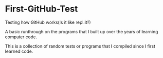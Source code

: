 # First-GitHub-Test
Testing how GitHub works(Is it like repl.it?)


A basic runthrough on the programs that I built up over the years of learning computer code.

This is a collection of random tests or programs that I compiled since I first learned code.
